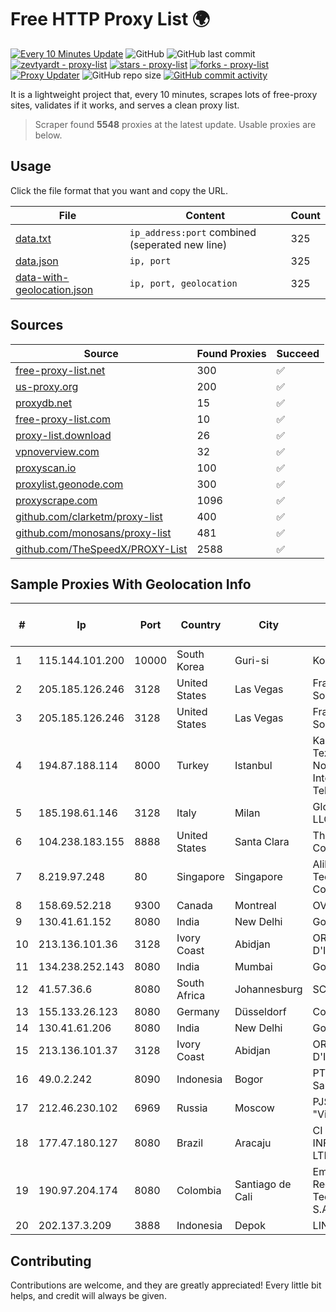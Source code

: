 
# Free HTTP Proxy List 🌍

[![Every 10 Minutes Update](https://github.com/mertguvencli/http-proxy-list/actions/workflows/main.yml/badge.svg?branch=main)](https://github.com/mertguvencli/http-proxy-list/actions/workflows/main.yml)
![GitHub](https://img.shields.io/github/license/mertguvencli/http-proxy-list)
![GitHub last commit](https://img.shields.io/github/last-commit/mertguvencli/http-proxy-list)
[![zevtyardt - proxy-list](https://img.shields.io/static/v1?label=zevtyardt&message=proxy-list&color=blue&logo=github)](https://github.com/zevtyardt/proxy-list "Go to GitHub repo")
[![stars - proxy-list](https://img.shields.io/github/stars/zevtyardt/proxy-list?style=social)](https://github.com/zevtyardt/proxy-list)
[![forks - proxy-list](https://img.shields.io/github/forks/zevtyardt/proxy-list?style=social)](https://github.com/zevtyardt/proxy-list)
[![Proxy Updater](https://github.com/zevtyardt/proxy-list/workflows/Proxy%20Updater/badge.svg)](https://github.com/zevtyardt/proxy-list/actions?query=workflow:"Proxy+Updater")
![GitHub repo size](https://img.shields.io/github/repo-size/zevtyardt/proxy-list)
[![GitHub commit activity](https://img.shields.io/github/commit-activity/m/zevtyardt/proxy-list?logo=commits)](https://github.com/zevtyardt/proxy-list/commits/main)

It is a lightweight project that, every 10 minutes, scrapes lots of free-proxy sites, validates if it works, and serves a clean proxy list.

> Scraper found **5548** proxies at the latest update. Usable proxies are below.

## Usage

Click the file format that you want and copy the URL.

|File|Content|Count|
|----|-------|-----|
|[data.txt](https://raw.githubusercontent.com/mertguvencli/http-proxy-list/main/proxy-list/data.txt)|`ip_address:port` combined (seperated new line)|325|
|[data.json](https://raw.githubusercontent.com/mertguvencli/http-proxy-list/main/proxy-list/data.json)|`ip, port`|325|
|[data-with-geolocation.json](https://raw.githubusercontent.com/mertguvencli/http-proxy-list/main/proxy-list/data-with-geolocation.json)|`ip, port, geolocation`|325|

## Sources

|Source|Found Proxies|Succeed|
|------|-------------|-------|
|[free-proxy-list.net](https://free-proxy-list.net)|300|✅|
|[us-proxy.org](https://www.us-proxy.org)|200|✅|
|[proxydb.net](http://proxydb.net)|15|✅|
|[free-proxy-list.com](https://free-proxy-list.com/?page=&port=&type%5B%5D=http&type%5B%5D=https&up_time=0&search=Search)|10|✅|
|[proxy-list.download](https://www.proxy-list.download/HTTP)|26|✅|
|[vpnoverview.com](https://vpnoverview.com/privacy/anonymous-browsing/free-proxy-servers)|32|✅|
|[proxyscan.io](https://www.proxyscan.io)|100|✅|
|[proxylist.geonode.com](https://proxylist.geonode.com/api/proxy-list?limit=300&page=1&sort_by=lastChecked&sort_type=desc&protocols=http,https)|300|✅|
|[proxyscrape.com](https://api.proxyscrape.com/v2/?request=displayproxies&protocol=http&timeout=10000&country=all&ssl=all&anonymity=all)|1096|✅|
|[github.com/clarketm/proxy-list](https://raw.githubusercontent.com/clarketm/proxy-list/master/proxy-list-raw.txt)|400|✅|
|[github.com/monosans/proxy-list](https://raw.githubusercontent.com/monosans/proxy-list/main/proxies/http.txt)|481|✅|
|[github.com/TheSpeedX/PROXY-List](https://raw.githubusercontent.com/TheSpeedX/PROXY-List/master/http.txt)|2588|✅|


## Sample Proxies With Geolocation Info

|#|Ip|Port|Country|City|Internet Service Provider|
|-|--|----|-------|----|-------------------------|
|1|115.144.101.200|10000|South Korea|Guri-si|Korea Telecom|
|2|205.185.126.246|3128|United States|Las Vegas|FranTech Solutions|
|3|205.185.126.246|3128|United States|Las Vegas|FranTech Solutions|
|4|194.87.188.114|8000|Turkey|Istanbul|Kadir Huseyin Tezcan Nosspeed Internet Teknolojileri|
|5|185.198.61.146|3128|Italy|Milan|Global Router LLC|
|6|104.238.183.155|8888|United States|Santa Clara|The Constant Company|
|7|8.219.97.248|80|Singapore|Singapore|Alibaba (US) Technology Co., Ltd.|
|8|158.69.52.218|9300|Canada|Montreal|OVH SAS|
|9|130.41.61.152|8080|India|New Delhi|Google LLC|
|10|213.136.101.36|3128|Ivory Coast|Abidjan|ORANGE COTE D'IVOIRE|
|11|134.238.252.143|8080|India|Mumbai|Google LLC|
|12|41.57.36.6|8080|South Africa|Johannesburg|SCR Tembisa|
|13|155.133.26.123|8080|Germany|Düsseldorf|Contabo GmbH|
|14|130.41.61.206|8080|India|New Delhi|Google LLC|
|15|213.136.101.37|3128|Ivory Coast|Abidjan|ORANGE COTE D'IVOIRE|
|16|49.0.2.242|8090|Indonesia|Bogor|PT Usaha Adi Sanggoro|
|17|212.46.230.102|6969|Russia|Moscow|PJSC "Vimpelcom"|
|18|177.47.180.127|8080|Brazil|Aracaju|CI CENTRO DE INFORMAÇÕES LTDA|
|19|190.97.204.174|8080|Colombia|Santiago de Cali|Empresa de Recursos Tecnologicos S.A E.S.P|
|20|202.137.3.209|3888|Indonesia|Depok|LINKNET|



## Contributing

Contributions are welcome, and they are greatly appreciated! Every
little bit helps, and credit will always be given.

